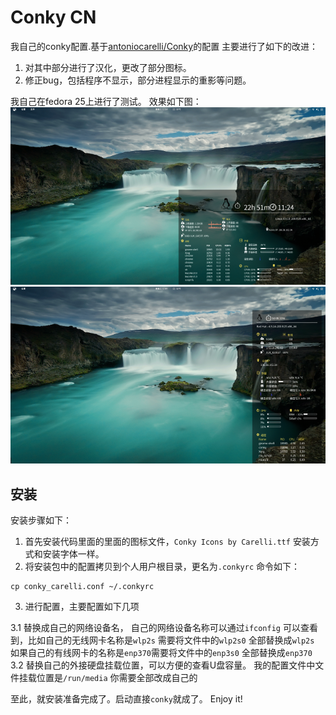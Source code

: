 # Conky  CN

我自己的conky配置.基于[antoniocarelli/Conky](https://github.com/antoniocarelli/Conky)的配置
主要进行了如下的改进：

1. 对其中部分进行了汉化，更改了部分图标。
2. 修正bug，包括程序不显示，部分进程显示的重影等问题。

我自己在fedora 25上进行了测试。
效果如下图： 
![横版](./Conky_Carelli.png)
![竖版](./Conky_Carelli-Vertical.png)

## 安装 
安装步骤如下：

1. 首先安装代码里面的里面的图标文件，`Conky Icons by Carelli.ttf` 安装方式和安装字体一样。
2.  将安装包中的配置拷贝到个人用户根目录，更名为`.conkyrc` 命令如下：

```shell
cp conky_carelli.conf ~/.conkyrc
```
3.  进行配置，主要配置如下几项

3.1 替换成自己的网络设备名， 自己的网络设备名称可以通过`ifconfig`  可以查看到，比如自己的无线网卡名称是`wlp2s`  需要将文件中的`wlp2s0` 全部替换成`wlp2s` 如果自己的有线网卡的名称是`enp370`需要将文件中的`enp3s0` 全部替换成`enp370`
3.2 替换自己的外接硬盘挂载位置，可以方便的查看U盘容量。 我的配置文件中文件挂载位置是`/run/media` 你需要全部改成自己的
 
至此，就安装准备完成了。启动直接`conky`就成了。
Enjoy it!

